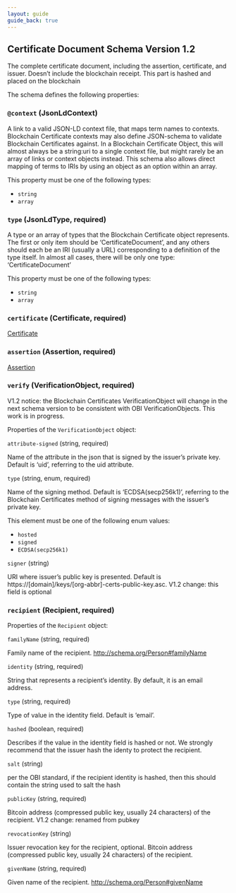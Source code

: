 ```yaml
---
layout: guide
guide_back: true
---
```


## Certificate Document Schema Version 1.2

The complete certificate document, including the assertion, certificate, and issuer. Doesn’t include the blockchain receipt. This part is hashed and placed on the blockchain

The schema defines the following properties:

### `@context` (JsonLdContext)

A link to a valid JSON-LD context file, that maps term names to contexts. Blockchain Certificate contexts may also define JSON-schema to validate Blockchain Certificates against. In a Blockchain Certificate Object, this will almost always be a string:uri to a single context file, but might rarely be an array of links or context objects instead. This schema also allows direct mapping of terms to IRIs by using an object as an option within an array.

This property must be one of the following types:

*   `string`
*   `array`

### `type` (JsonLdType, required)

A type or an array of types that the Blockchain Certificate object represents. The first or only item should be ‘CertificateDocument’, and any others should each be an IRI (usually a URL) corresponding to a definition of the type itself. In almost all cases, there will be only one type: ‘CertificateDocument’

This property must be one of the following types:

*   `string`
*   `array`

### `certificate` (Certificate, required)

[Certificate](certificate-schema.html)

### `assertion` (Assertion, required)

[Assertion](assertion-schema.html)

### `verify` (VerificationObject, required)

V1.2 notice: the Blockchain Certificates VerificationObject will change in the next schema version to be consistent with OBI VerificationObjects. This work is in progress.

Properties of the `VerificationObject` object:

`attribute-signed` (string, required)

Name of the attribute in the json that is signed by the issuer’s private key. Default is ‘uid’, referring to the uid attribute.

`type` (string, enum, required)

Name of the signing method. Default is ‘ECDSA(secp256k1)’, referring to the Blockchain Certificates method of signing messages with the issuer’s private key.

This element must be one of the following enum values:

*   `hosted`
*   `signed`
*   `ECDSA(secp256k1)`

`signer` (string)

URI where issuer’s public key is presented. Default is https://[domain]/keys/[org-abbr]-certs-public-key.asc. V1.2 change: this field is optional

### `recipient` (Recipient, required)

Properties of the `Recipient` object:

`familyName` (string, required)

Family name of the recipient. http://schema.org/Person#familyName

`identity` (string, required)

String that represents a recipient’s identity. By default, it is an email address.

`type` (string, required)

Type of value in the identity field. Default is ‘email’.

`hashed` (boolean, required)

Describes if the value in the identity field is hashed or not. We strongly recommend that the issuer hash the identy to protect the recipient.

`salt` (string)

per the OBI standard, if the recipient identity is hashed, then this should contain the string used to salt the hash

`publicKey` (string, required)

Bitcoin address (compressed public key, usually 24 characters) of the recipient. V1.2 change: renamed from pubkey

`revocationKey` (string)

Issuer revocation key for the recipient, optional. Bitcoin address (compressed public key, usually 24 characters) of the recipient.

`givenName` (string, required)

Given name of the recipient. http://schema.org/Person#givenName

